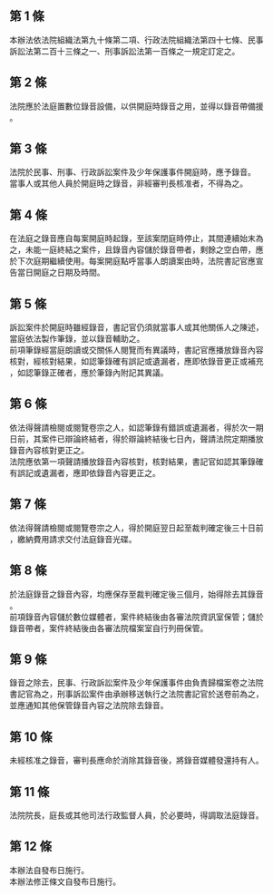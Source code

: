 第 1 條
-------
本辦法依法院組織法第九十條第二項、行政法院組織法第四十七條、民事  
訴訟法第二百十三條之一、刑事訴訟法第一百條之一規定訂定之。

第 2 條
-------
法院應於法庭置數位錄音設備，以供開庭時錄音之用，並得以錄音帶備援  
。

第 3 條
-------
法院於民事、刑事、行政訴訟案件及少年保護事件開庭時，應予錄音。  
當事人或其他人員於開庭時之錄音，非經審判長核准者，不得為之。

第 4 條
-------
在法庭之錄音應自每案開庭時起錄，至該案閉庭時停止，其間連續始末為  
之，未能一庭終結之案件，且錄音內容儲於錄音帶者，剩餘之空白帶，應  
於下次庭期繼續使用。每案開庭點呼當事人朗讀案由時，法院書記官應宣  
告當日開庭之日期及時間。

第 5 條
-------
訴訟案件於開庭時雖經錄音，書記官仍須就當事人或其他關係人之陳述，  
當庭依法製作筆錄，並以錄音輔助之。  
前項筆錄經當庭朗讀或交關係人閱覽而有異議時，書記官應播放錄音內容  
核對，經核對結果，如認筆錄確有誤記或遺漏者，應即依錄音更正或補充  
，如認筆錄正確者，應於筆錄內附記其異議。

第 6 條
-------
依法得聲請檢閱或閱覽卷宗之人，如認筆錄有錯誤或遺漏者，得於次一期  
日前，其案件已辯論終結者，得於辯論終結後七日內，聲請法院定期播放  
錄音內容核對更正之。                                              
法院應依第一項聲請播放錄音內容核對，核對結果，書記官如認其筆錄確  
有誤記或遺漏者，應即依錄音內容更正之。

第 7 條
-------
依法得聲請檢閱或閱覽卷宗之人，得於開庭翌日起至裁判確定後三十日前  
，繳納費用請求交付法庭錄音光碟。

第 8 條
-------
於法庭錄音之錄音內容，均應保存至裁判確定後三個月，始得除去其錄音  
。  
前項錄音內容儲於數位媒體者，案件終結後由各審法院資訊室保管；儲於  
錄音帶者，案件終結後由各審法院檔案室自行列冊保管。

第 9 條
-------
錄音之除去，民事、行政訴訟案件及少年保護事件由負責歸檔案卷之法院  
書記官為之，刑事訴訟案件由承辦移送執行之法院書記官於送卷前為之，  
並應通知其他保管錄音內容之法院除去錄音。

第 10 條
--------
未經核准之錄音，審判長應命於消除其錄音後，將錄音媒體發還持有人。

第 11 條
--------
法院院長，庭長或其他司法行政監督人員，於必要時，得調取法庭錄音。

第 12 條
--------
本辦法自發布日施行。  
本辦法修正條文自發布日施行。

